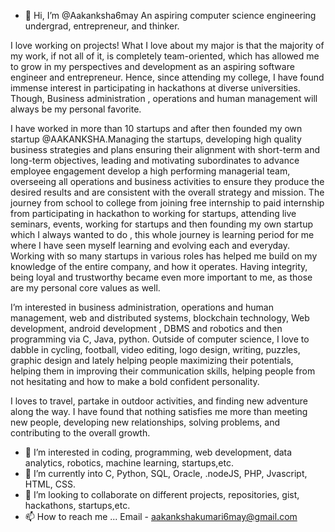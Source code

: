 - 👋 Hi, I’m @Aakanksha6may <Aakanksha Kumari>
  An aspiring computer science engineering undergrad, entrepreneur, and thinker.

I love working on projects! What I love about my major is that the majority of my work, if not all of it, is completely team-oriented, which has allowed me to grow in my perspectives and development as an aspiring software engineer and entrepreneur. Hence, since attending my college, I have found immense interest in participating in hackathons at diverse universities. Though, Business administration , operations and human management will always be my personal favorite.

I have worked in more than 10 startups and after then founded my own startup @AAKANKSHA.Managing the startups, developing high quality business strategies and plans ensuring their alignment with short-term and long-term objectives, leading and motivating subordinates to advance employee engagement develop a high performing managerial team, overseeing all operations and business activities to ensure they produce the desired results and are consistent with the overall strategy and mission.
 The journey from school to college from joining free internship to paid internship from participating in hackathon to working for startups, attending live seminars, events, working for startups and then founding my own startup which I always wanted to do , this whole journey is learning period for me where I have seen myself learning and evolving each and everyday.
Working with so many startups in various roles has helped me build on my knowledge of the entire company, and how it operates. Having integrity, being loyal and trustworthy became even more important to me, as those are my personal core values as well. 

I’m interested in business administration, operations and human management, web and distributed systems, blockchain technology, Web development, android development , DBMS and robotics and then programming via C, Java, python. Outside of computer science, I love to dabble in cycling, football, video editing, logo design, writing, puzzles, graphic design and lately helping people maximizing their potentials, helping them in improving their communication skills, helping people from not hesitating and how to make a bold confident personality.

I loves to travel, partake in outdoor activities, and finding new adventure along the way. I have found that nothing satisfies me more than meeting new people, developing new relationships, solving problems, and contributing to the overall growth.
  
- 👀 I’m interested in coding, programming, web development, data analytics, robotics, machine learning, startups,etc.
- 🌱 I’m currently into C, Python, SQL, Oracle, .nodeJS, PHP, Jvascript, HTML, CSS.
- 💞️ I’m looking to collaborate on different projects, repositories, gist, hackathons, startups,etc.
- 📫 How to reach me ...  Email - aakankshakumari6may@gmail.com

<!---
Aakanksha6may/Aakanksha6may is a ✨ special ✨ repository because its `README.md` (this file) appears on your GitHub profile.
You can click the Preview link to take a look at your changes.
--->
